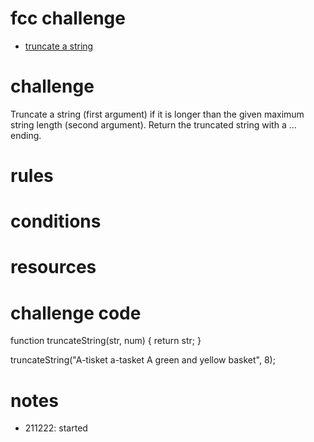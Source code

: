 # fcc challenge
- [truncate a string]()

# challenge
Truncate a string (first argument) if it is longer than the given maximum string length (second argument). Return the truncated string with a ... ending.

# rules

# conditions

# resources

# challenge code
function truncateString(str, num) {
  return str;
}

truncateString("A-tisket a-tasket A green and yellow basket", 8);

# notes
- 211222: started